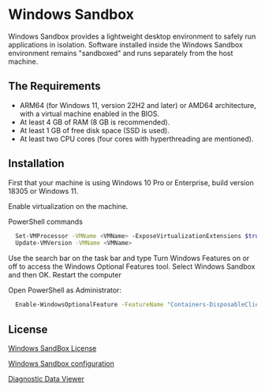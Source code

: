 
# Windows Sandbox

Windows Sandbox provides a lightweight desktop environment to safely run applications in isolation. Software installed inside the Windows Sandbox environment remains "sandboxed" and runs separately from the host machine.



## The Requirements

- ARM64 (for Windows 11, version 22H2 and later) or AMD64 architecture, with a virtual machine enabled in the BIOS.
- At least 4 GB of RAM (8 GB is recommended).
- At least 1 GB of free disk space (SSD is used).
- At least two CPU cores (four cores with hyperthreading are mentioned).

## Installation

First that your machine is using Windows 10 Pro or Enterprise, build version 18305 or Windows 11.

Enable virtualization on the machine.

PowerShell commands
```bash
  Set-VMProcessor -VMName <VMName> -ExposeVirtualizationExtensions $true
  Update-VMVersion -VMName <VMName>
```
    
    
Use the search bar on the task bar and type Turn Windows Features on or off to access the Windows Optional Features tool. Select Windows Sandbox and then OK. Restart the computer


Open PowerShell as Administrator:

```bash
  Enable-WindowsOptionalFeature -FeatureName "Containers-DisposableClientVM" -All -Online
```
## License

[Windows SandBox License](https://learn.microsoft.com/en-us/windows/security/application-security/application-isolation/windows-sandbox/windows-sandbox-configure-using-wsb-file#networking)

[Windows Sandbox configuration](https://learn.microsoft.com/en-us/windows/security/application-security/application-isolation/windows-sandbox/windows-sandbox-configure-using-wsb-file)

[Diagnostic Data Viewer](https://learn.microsoft.com/en-us/windows/privacy/diagnostic-data-viewer-overview)
